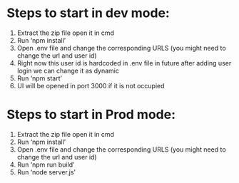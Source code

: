 # Steps to start in dev mode:
1.	Extract the zip file open it in cmd
2.	Run ‘npm install’
3.	Open .env file and change the corresponding URLS (you might need to change the url and user id)
4.	Right now this user id is hardcoded in .env file in future after adding user login we can change it as dynamic
5.	Run ‘npm start’
6.	UI will be opened in port 3000 if it is not occupied 

# Steps to start in Prod mode:
1.	Extract the zip file open it in cmd
2.	Run ‘npm install’
3.	Open .env file and change the corresponding URLS (you might need to change the url and user id)
4.  Run ‘npm run build’
5.  Run ‘node server.js’
